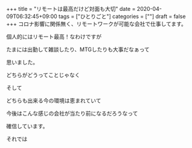 +++
title = "リモートは最高だけど対面も大切"
date = 2020-04-09T06:32:45+09:00
tags = ["ひとりごと"]
categories = [""]
draft = false
+++
コロナ影響に関係無く、リモートワークが可能な会社で仕事してます。

個人的にはリモート最高！なわけですが

たまには出勤して雑談したり、MTGしたりも大事だなぁって

思いました。

どちらがどうってことじゃなく

そして

どちらも出来る今の環境は恵まれていて

今後はこんな感じの会社が当たり前になるだろうなって

確信しています。

それでは
